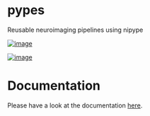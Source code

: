 pypes
=====

Reusable neuroimaging pipelines using nipype

[![image](https://secure.travis-ci.org/neurita/pypes.png?branch=master)](https://travis-ci.org/neurita/pypes)

[![image](https://coveralls.io/repos/neurita/pypes/badge.png)](https://coveralls.io/r/neurita/pypes)

Documentation
=============

Please have a look at the documentation [here](http://pypes.readthedocs.io).
